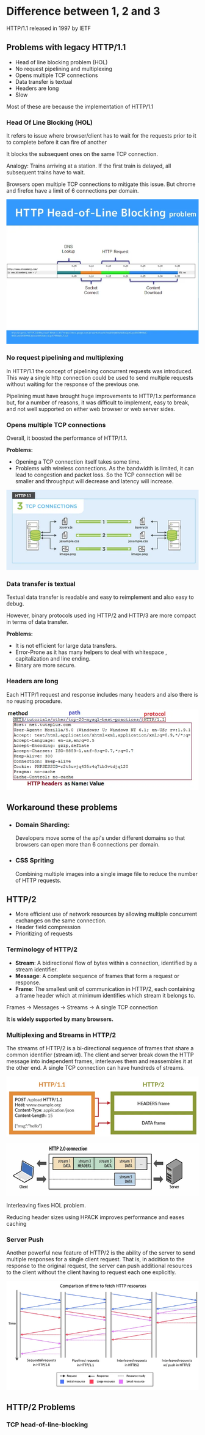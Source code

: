 # Difference between 1, 2 and 3

HTTP/1.1 released in 1997 by IETF

## Problems with legacy HTTP/1.1
- Head of line blocking problem (HOL)
- No request pipelining and multiplexing
- Opens multiple TCP connections
- Data transfer is textual
- Headers are long
- Slow


Most of these are because the implementation of HTTP/1.1

### Head Of Line Blocking (HOL)

It refers to issue where browser/client has to wait for the requests prior to it to complete before it can fire of another

It blocks the subsequent ones on the same TCP connection.

Analogy: Trains arriving at a station. If the first train is delayed, all subsequent trains have to wait.

Browsers open multiple TCP connections to mitigate this issue.
But chrome and firefox have a limit of 6 connections per domain.

![hol](img/hol.webp)

### No request pipelining and multiplexing

In HTTP/1.1 the concept of pipelining concurrent requests was introduced. This way a single http connection could be used to send multiple requests without waiting for the response of the previous one.

Pipelining must have brought huge improvements to HTTP/1.x performance but, for a number of reasons, it was difficult to implement, easy to break, and not well supported on either web browser or web server sides.

### Opens multiple TCP connections

Overall, it boosted the performance of HTTP/1.1.

**Problems:**
- Opening a TCP connection itself takes some time.
- Problems with wireless connections. As the bandwidth is limited, it can lead to congestion and packet loss. So the TCP connection will be smaller and throughput will decrease and latency will increase.

![tcp](img/tcp.webp)

### Data transfer is textual

Textual data transfer is readable and easy to reimplement and also easy to debug.

However, binary protocols used ing HTTP/2 and HTTP/3 are more compact in terms of data transfer.

**Problems:**
- It is not efficient for large data transfers.
- Error-Prone as it has many helpers to deal with whitespace , capitalization and line ending.
- Binary are more secure.

### Headers are long

Each HTTP/1 request and response includes many headers and also there is no reusing procedure.

![headers](img/header.webp)

## Workaround these problems

- ### Domain Sharding:
    Developers move some of the api's under different domains so that browsers can open more than 6 connections per domain.
- ### CSS Spriting
    Combining multiple images into a single image file to reduce the number of HTTP requests.

## HTTP/2
- More efficient use of network resources by  allowing multiple concurrent exchanges on the same connection.
- Header field compression
- Prioritizing of requests

### Terminology of HTTP/2
- **Stream**: A bidirectional flow of bytes within a connection, identified by a stream identifier.
- **Message**: A complete sequence of frames that form a request or response.
- **Frame**: The smallest unit of communication in HTTP/2, each containing a frame header which at minimum identifies which stream it belongs to.

Frames -> Messages -> Streams -> A single TCP connection

**It is widely supported by many browsers.**

### Multiplexing and Streams in HTTP/2

The streams of HTTP/2 is a bi-directional sequence of frames that share a common identifier (stream id). The client and server break down the HTTP message into independent frames, interleaves them and reassembles it at the other end. A single TCP connection can have hundreds of streams.

![frame](img/frame.webp)

![stream](img/stream.webp)

Interleaving fixes HOL problem.

Reducing header sizes using HPACK improves performance and eases caching

### Server Push

Another powerful new feature of HTTP/2 is the ability of the server to send multiple responses for a single client request. That is, in addition to the response to the original request, the server can push additional resources to the client without the client having to request each one explicitly.

![compa](img/comp.webp)

## HTTP/2 Problems

### TCP head-of-line-blocking

